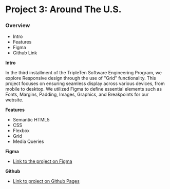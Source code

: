 # Project 3: Around The U.S.

### Overview  

* Intro 
* Features
* Figma  
* Github Link
 
  
**Intro**
  
In the third installment of the TripleTen Software Engineering Program, we explore Responsive design through the use of "Grid" functionality. This project focuses on ensuring seamless display across various devices, from mobile to desktop. We utilized Figma to define essential elements such as Fonts, Margins, Padding, Images, Graphics, and Breakpoints for our website.

**Features**
- Semantic HTML5
- CSS
- Flexbox
- Grid
- Media Queries
 
**Figma**  
  
* [Link to the project on Figma](https://www.figma.com/file/ii4xxsJ0ghevUOcssTlHZv/Sprint-3%3A-Around-the-US?node-id=0%3A1)  
  
**Github**

* [Link to project on Github Pages](https://jthutch98.github.io/se_project_aroundtheus/)
